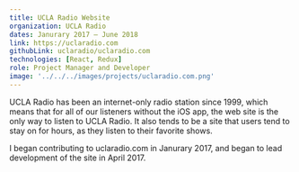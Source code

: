 ```yaml
---
title: UCLA Radio Website
organization: UCLA Radio
dates: Janurary 2017 – June 2018
link: https://uclaradio.com
githubLink: uclaradio/uclaradio.com
technologies: [React, Redux]
role: Project Manager and Developer
image: '../../../images/projects/uclaradio.com.png'
---
```


UCLA Radio has been an internet-only radio station since 1999, which means that for all of our listeners without the iOS app, the web site is the only way to listen to UCLA Radio. It also tends to be a site that users tend to stay on for hours, as they listen to their favorite shows.

I began contributing to uclaradio.com in Janurary 2017, and began to lead development of the site in April 2017.
